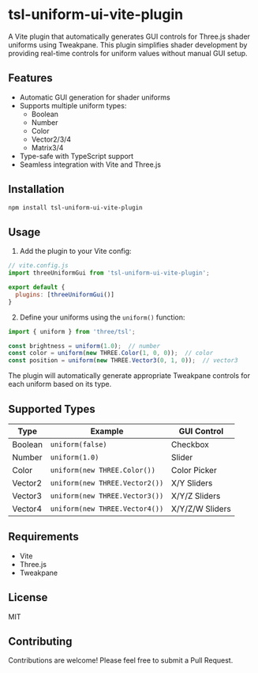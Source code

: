 # tsl-uniform-ui-vite-plugin

A Vite plugin that automatically generates GUI controls for Three.js shader uniforms using Tweakpane. This plugin simplifies shader development by providing real-time controls for uniform values without manual GUI setup.

## Features

- Automatic GUI generation for shader uniforms
- Supports multiple uniform types:
  - Boolean
  - Number
  - Color
  - Vector2/3/4
  - Matrix3/4
- Type-safe with TypeScript support
- Seamless integration with Vite and Three.js

## Installation

```bash
npm install tsl-uniform-ui-vite-plugin
```

## Usage

1. Add the plugin to your Vite config:

```javascript
// vite.config.js
import threeUniformGui from 'tsl-uniform-ui-vite-plugin';

export default {
  plugins: [threeUniformGui()]
}
```

2. Define your uniforms using the `uniform()` function:

```javascript
import { uniform } from 'three/tsl';

const brightness = uniform(1.0);  // number
const color = uniform(new THREE.Color(1, 0, 0));  // color
const position = uniform(new THREE.Vector3(0, 1, 0));  // vector3
```

The plugin will automatically generate appropriate Tweakpane controls for each uniform based on its type.

## Supported Types

| Type | Example | GUI Control |
|------|---------|------------|
| Boolean | `uniform(false)` | Checkbox |
| Number | `uniform(1.0)` | Slider |
| Color | `uniform(new THREE.Color())` | Color Picker |
| Vector2 | `uniform(new THREE.Vector2())` | X/Y Sliders |
| Vector3 | `uniform(new THREE.Vector3())` | X/Y/Z Sliders |
| Vector4 | `uniform(new THREE.Vector4())` | X/Y/Z/W Sliders |


## Requirements

- Vite
- Three.js
- Tweakpane

## License

MIT

## Contributing

Contributions are welcome! Please feel free to submit a Pull Request.